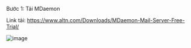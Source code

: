 Bước 1: Tải MDaemon

Link tải: https://www.altn.com/Downloads/MDaemon-Mail-Server-Free-Trial/

![image](https://user-images.githubusercontent.com/111716161/192457447-80f98bc0-3fda-4da8-ae04-22b6872b7817.png)


